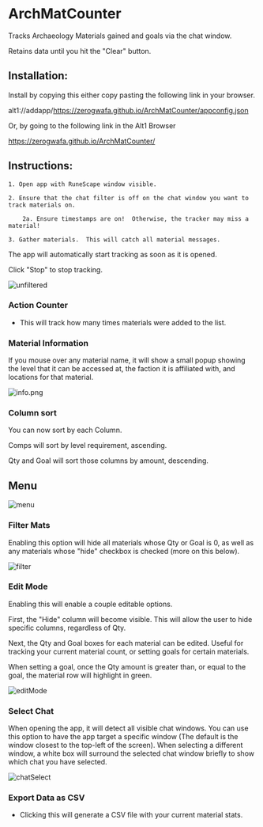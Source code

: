 # ArchMatCounter

Tracks Archaeology Materials gained and goals via the chat window.

Retains data until you hit the "Clear" button.

## Installation:
Install by copying this either copy pasting the following link in your browser. 

alt1://addapp/https://zerogwafa.github.io/ArchMatCounter/appconfig.json

Or, by going to the following link in the Alt1 Browser

https://zerogwafa.github.io/ArchMatCounter/

## Instructions:
    1. Open app with RuneScape window visible.

    2. Ensure that the chat filter is off on the chat window you want to track materials on.  

        2a. Ensure timestamps are on!  Otherwise, the tracker may miss a material!
    
    3. Gather materials.  This will catch all material messages.

The app will automatically start tracking as soon as it is opened.

Click "Stop" to stop tracking.

![unfiltered](/images/unfiltered.png)

### Action Counter
- This will track how many times materials were added to the list.

### Material Information
If you mouse over any material name, it will show a small popup showing the level that it can be accessed at, the faction it is affiliated with, and locations for that material.

![info.png](/images/info.png)

### Column sort
You can now sort by each Column.

Comps will sort by level requirement, ascending.

Qty and Goal will sort those columns by amount, descending.

## Menu

![menu](/images/menu.png)

### Filter Mats

Enabling this option will hide all materials whose Qty or Goal is 0, as well as any materials whose "hide" checkbox is checked (more on this below).

![filter](/images/filter.gif)

### Edit Mode

Enabling this will enable a couple editable options.

First, the "Hide" column will become visible.  This will allow the user to hide specific columns, regardless of Qty.

Next, the Qty and Goal boxes for each material can be edited.  Useful for tracking your current material count, or setting goals for certain materials.

When setting a goal, once the Qty amount is greater than, or equal to the goal, the material row will highlight in green.


![editMode](/images/editMode.png)


### Select Chat
When opening the app, it will detect all visible chat windows.  You can use this option to have the app target a specific window (The default is the window closest to the top-left of the screen).  When selecting a different window, a white box will surround the selected chat window briefly to show which chat you have selected.

![chatSelect](/images/chatSelect.gif)

### Export Data as CSV
- Clicking this will generate a CSV file with your current material stats.  
